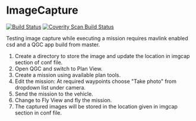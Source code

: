 # ImageCapture 

[![Build Status](https://travis-ci.org/intel/camera-streaming-daemon.svg?branch=master)](https://travis-ci.org/intel/camera-streaming-daemon)
<a href="https://scan.coverity.com/projects/01org-camera-streaming-daemon">
  <img alt="Coverity Scan Build Status"
       src="https://scan.coverity.com/projects/12056/badge.svg"/>
</a>

Testing image capture while executing a mission requires mavlink enabled csd and a QGC app build from master.

1) Create a directory to store the image and update the location in imgcap section of conf file.
3) Open QGC and switch to Plan View.
4) Create a mission using available plan tools.
5) Edit the mission: At required waypoints choose "Take photo" from dropdown list under camera.
6) Send the mission to the vehicle.
7) Change to Fly View and fly the mission.
8) The captured images will be stored in the location given in imgcap section in conf file.
